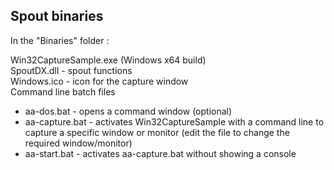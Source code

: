 ## Spout binaries

In the "Binaries" folder :

Win32CaptureSample.exe (Windows x64 build)\
SpoutDX.dll - spout functions\
Windows.ico - icon for the capture window\
Command line batch files
- aa-dos.bat - opens a command window (optional)
- aa-capture.bat - activates Win32CaptureSample with a command line to capture a specific window or monitor (edit the file to change the required window/monitor)
- aa-start.bat - activates aa-capture.bat without showing a console




